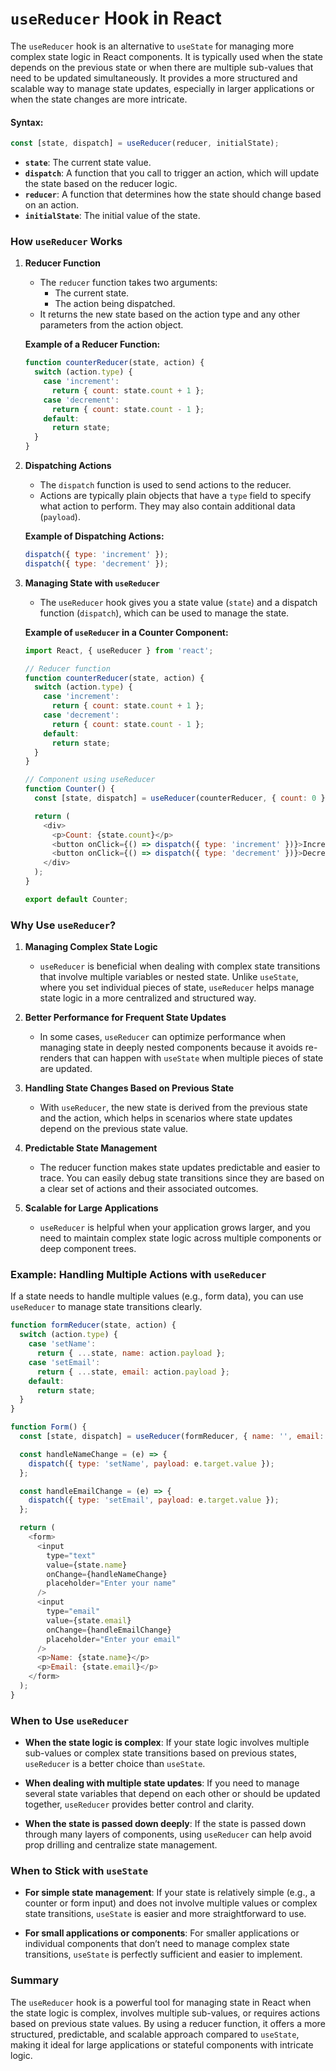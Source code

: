 # **`useReducer` Hook in React**

The `useReducer` hook is an alternative to `useState` for managing more complex state logic in React components. It is typically used when the state depends on the previous state or when there are multiple sub-values that need to be updated simultaneously. It provides a more structured and scalable way to manage state updates, especially in larger applications or when the state changes are more intricate.

#### **Syntax:**
```javascript
const [state, dispatch] = useReducer(reducer, initialState);
```

- **`state`**: The current state value.
- **`dispatch`**: A function that you call to trigger an action, which will update the state based on the reducer logic.
- **`reducer`**: A function that determines how the state should change based on an action.
- **`initialState`**: The initial value of the state.

### **How `useReducer` Works**

1. **Reducer Function**
   - The `reducer` function takes two arguments:
     - The current state.
     - The action being dispatched.
   - It returns the new state based on the action type and any other parameters from the action object.
   
   **Example of a Reducer Function:**
   ```javascript
   function counterReducer(state, action) {
     switch (action.type) {
       case 'increment':
         return { count: state.count + 1 };
       case 'decrement':
         return { count: state.count - 1 };
       default:
         return state;
     }
   }
   ```

2. **Dispatching Actions**
   - The `dispatch` function is used to send actions to the reducer.
   - Actions are typically plain objects that have a `type` field to specify what action to perform. They may also contain additional data (`payload`).

   **Example of Dispatching Actions:**
   ```javascript
   dispatch({ type: 'increment' });
   dispatch({ type: 'decrement' });
   ```

3. **Managing State with `useReducer`**
   - The `useReducer` hook gives you a state value (`state`) and a dispatch function (`dispatch`), which can be used to manage the state.

   **Example of `useReducer` in a Counter Component:**
   ```javascript
   import React, { useReducer } from 'react';

   // Reducer function
   function counterReducer(state, action) {
     switch (action.type) {
       case 'increment':
         return { count: state.count + 1 };
       case 'decrement':
         return { count: state.count - 1 };
       default:
         return state;
     }
   }

   // Component using useReducer
   function Counter() {
     const [state, dispatch] = useReducer(counterReducer, { count: 0 });

     return (
       <div>
         <p>Count: {state.count}</p>
         <button onClick={() => dispatch({ type: 'increment' })}>Increment</button>
         <button onClick={() => dispatch({ type: 'decrement' })}>Decrement</button>
       </div>
     );
   }

   export default Counter;
   ```

### **Why Use `useReducer`?**

1. **Managing Complex State Logic**
   - `useReducer` is beneficial when dealing with complex state transitions that involve multiple variables or nested state. Unlike `useState`, where you set individual pieces of state, `useReducer` helps manage state logic in a more centralized and structured way.

2. **Better Performance for Frequent State Updates**
   - In some cases, `useReducer` can optimize performance when managing state in deeply nested components because it avoids re-renders that can happen with `useState` when multiple pieces of state are updated.

3. **Handling State Changes Based on Previous State**
   - With `useReducer`, the new state is derived from the previous state and the action, which helps in scenarios where state updates depend on the previous state value.

4. **Predictable State Management**
   - The reducer function makes state updates predictable and easier to trace. You can easily debug state transitions since they are based on a clear set of actions and their associated outcomes.

5. **Scalable for Large Applications**
   - `useReducer` is helpful when your application grows larger, and you need to maintain complex state logic across multiple components or deep component trees.

### **Example: Handling Multiple Actions with `useReducer`**

If a state needs to handle multiple values (e.g., form data), you can use `useReducer` to manage state transitions clearly.

```javascript
function formReducer(state, action) {
  switch (action.type) {
    case 'setName':
      return { ...state, name: action.payload };
    case 'setEmail':
      return { ...state, email: action.payload };
    default:
      return state;
  }
}

function Form() {
  const [state, dispatch] = useReducer(formReducer, { name: '', email: '' });

  const handleNameChange = (e) => {
    dispatch({ type: 'setName', payload: e.target.value });
  };

  const handleEmailChange = (e) => {
    dispatch({ type: 'setEmail', payload: e.target.value });
  };

  return (
    <form>
      <input
        type="text"
        value={state.name}
        onChange={handleNameChange}
        placeholder="Enter your name"
      />
      <input
        type="email"
        value={state.email}
        onChange={handleEmailChange}
        placeholder="Enter your email"
      />
      <p>Name: {state.name}</p>
      <p>Email: {state.email}</p>
    </form>
  );
}
```

### **When to Use `useReducer`**

- **When the state logic is complex**: If your state logic involves multiple sub-values or complex state transitions based on previous states, `useReducer` is a better choice than `useState`.
  
- **When dealing with multiple state updates**: If you need to manage several state variables that depend on each other or should be updated together, `useReducer` provides better control and clarity.

- **When the state is passed down deeply**: If the state is passed down through many layers of components, using `useReducer` can help avoid prop drilling and centralize state management.

### **When to Stick with `useState`**

- **For simple state management**: If your state is relatively simple (e.g., a counter or form input) and does not involve multiple values or complex state transitions, `useState` is easier and more straightforward to use.
  
- **For small applications or components**: For smaller applications or individual components that don’t need to manage complex state transitions, `useState` is perfectly sufficient and easier to implement.

### **Summary**
The `useReducer` hook is a powerful tool for managing state in React when the state logic is complex, involves multiple sub-values, or requires actions based on previous state values. By using a reducer function, it offers a more structured, predictable, and scalable approach compared to `useState`, making it ideal for large applications or stateful components with intricate logic.
